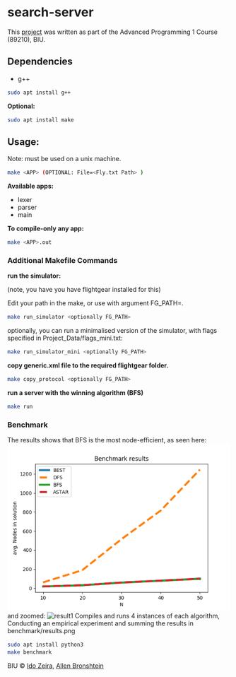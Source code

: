 # search-server
This [project](https://github.com/idoze2/search-server/) was written as part of the Advanced Programming 1 Course (89210), BIU.

## Dependencies
- g++
```bash
sudo apt install g++
```

<b>Optional:</b>
```bash
sudo apt install make
```
## Usage:
Note: must be used on a unix machine.
```bash
make <APP> (OPTIONAL: File=<Fly.txt Path> )
```

<b>Available apps:</b>
- lexer
- parser
- main

<b>To compile-only any app:</b>
 ```bash
 make <APP>.out
 ```

### Additional Makefile Commands
<b>run the simulator:</b>

(note, you have you have flightgear installed for this)

Edit your path in the make, or use with argument FG_PATH=<PATH>.

```bash
make run_simulator <optionally FG_PATH>
```
optionally, you can run a minimalised version of the simulator, with flags specified in Project_Data/flags_mini.txt:
```bash
make run_simulator_mini <optionally FG_PATH>
```

<b>copy generic.xml file to the required flightgear folder.</b>
```bash
make copy_protocol <optionally FG_PATH>
```

<b>run a server with the winning algorithm (BFS)</b>
```bash
make run
```

### Benchmark
The results shows that BFS is the most node-efficient, as seen here:
![result1](project_data/result1.png)
and zoomed:
![result1](project_data/result_zoomed.png)
Compiles and runs 4 instances of each algorithm, Conducting an empirical experiment and summing the results in benchmark/results.png
```bash
sudo apt install python3
make benchmark
```
BIU © [Ido Zeira](http://github.com/idoze2), [Allen Bronshtein](http://github.com/allenbronshtein)
